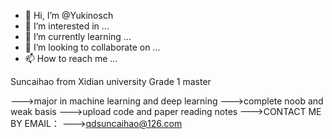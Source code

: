 - 👋 Hi, I’m @Yukinosch
- 👀 I’m interested in ...
- 🌱 I’m currently learning ...
- 💞️ I’m looking to collaborate on ...
- 📫 How to reach me ...

<!---
Yukinosch/Yukinosch is a ✨ special ✨ repository because its `README.md` (this file) appears on your GitHub profile.
You can click the Preview link to take a look at your changes.



--->Suncaihao from Xidian university Grade 1 master
--->major in machine learning and deep learning
--->complete noob and weak basis
--->upload code and paper reading notes
--->CONTACT ME BY EMAIL：
--->qdsuncaihao@126.com
